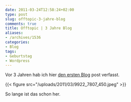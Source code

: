 ```yaml
---
date: 2011-03-24T12:58:24+02:00
type: post
slug: offtopic-3-jahre-blog
comments: true
title: Offtopic | 3 Jahre Blog
aliases:
- /archives/1536
categories:
- Blog
tags:
- Geburtstag
- Wordpress
---
```


Vor 3 Jahren hab ich hier [den ersten Blog](/archives/421) post verfasst.

{{< figure src="/uploads/2011/03/9922_7807_450.jpeg" >}}

So lange ist das schon her.
